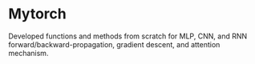 # Mytorch
Developed functions and methods from scratch for MLP,  CNN, and RNN forward/backward-propagation, gradient descent, and attention mechanism.
